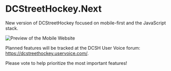 DCStreetHockey.Next
===================

New version of DCStreetHockey focused on mobile-first and the JavaScript stack.  

![Preview of the Mobile Website](/images/preview.png)

Planned features will be tracked at the DCSH User Voice forum: https://dcstreethockey.uservoice.com/.

Please vote to help prioritize the most important features!
